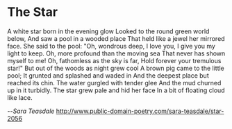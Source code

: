 # The Star

A white star born in the evening glow
Looked to the round green world below,
And saw a pool in a wooded place
That held like a jewel her mirrored face.
She said to the pool: "Oh, wondrous deep,
I love you, I give you my light to keep.
Oh, more profound than the moving sea
That never has shown myself to me!
Oh, fathomless as the sky is far,
Hold forever your tremulous star!"
But out of the woods as night grew cool
A brown pig came to the little pool;
It grunted and splashed and waded in
And the deepest place but reached its chin.
The water gurgled with tender glee
And the mud churned up in it turbidly.
The star grew pale and hid her face
In a bit of floating cloud like lace.

--*Sara Teasdale*
http://www.public-domain-poetry.com/sara-teasdale/star-2056
